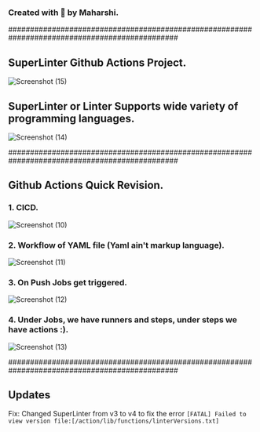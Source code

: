 ### Created with 💌 by Maharshi.
###############################################################################################



## SuperLinter Github Actions Project.
![Screenshot (15)](https://github.com/Maharshibhatnagar/SuperLinter-Github-Actions/assets/119435144/5162dfc2-f29a-40da-ac25-7615c6b50a18)

## SuperLinter or Linter Supports wide variety of programming languages.
![Screenshot (14)](https://github.com/Maharshibhatnagar/SuperLinter-Github-Actions/assets/119435144/dc97b5e1-e9dd-45d2-b61b-9116149aece6)


###############################################################################################



## Github Actions Quick Revision.

### 1. CICD.
![Screenshot (10)](https://github.com/Maharshibhatnagar/SuperLinter-Github-Actions/assets/119435144/23fd0372-d93b-40ac-a4b6-4617386c994e)

### 2. Workflow of YAML file (Yaml ain't markup language).
![Screenshot (11)](https://github.com/Maharshibhatnagar/SuperLinter-Github-Actions/assets/119435144/4c856d11-0c8c-4cd9-851a-5dd1a8a23713)

### 3. On Push Jobs get triggered.
![Screenshot (12)](https://github.com/Maharshibhatnagar/SuperLinter-Github-Actions/assets/119435144/f7656068-f82f-410d-9196-02afb0af60c8)

### 4. Under Jobs, we have runners and steps, under steps we have actions :).
![Screenshot (13)](https://github.com/Maharshibhatnagar/SuperLinter-Github-Actions/assets/119435144/dffef9d2-7fc7-45e5-8b6d-cc289405ca12)



###############################################################################################



## Updates
Fix: Changed SuperLinter from v3 to v4 to fix the error `[FATAL] Failed to view version file:[/action/lib/functions/linterVersions.txt]`
